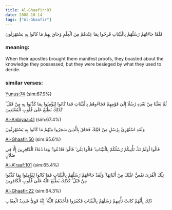 ```yaml
---
title: Al-Ghaafir:83
date: 2008-10-14
tags: ["Al-Ghaafir"]
---
```

فَلَمَّا جَاءَتْهُمْ رُسُلُهُمْ بِالْبَيِّنَاتِ فَرِحُوا بِمَا عِنْدَهُمْ مِنَ الْعِلْمِ وَحَاقَ بِهِمْ مَا كَانُوا بِهِ يَسْتَهْزِئُونَ
### meaning: 
When their apostles brought them manifest proofs, they boasted about the knowledge they possessed, but they were besieged by what they used to deride.
### similar verses: 

[Yunus:74](/10/74) (sim:67.9%)

ثُمَّ بَعَثْنَا مِنْ بَعْدِهِ رُسُلًا إِلَىٰ قَوْمِهِمْ فَجَاءُوهُمْ بِالْبَيِّنَاتِ فَمَا كَانُوا لِيُؤْمِنُوا بِمَا كَذَّبُوا بِهِ مِنْ قَبْلُ ۚ كَذَٰلِكَ نَطْبَعُ عَلَىٰ قُلُوبِ الْمُعْتَدِينَ

[Al-Anbiyaa:41](/21/41) (sim:67.4%)

وَلَقَدِ اسْتُهْزِئَ بِرُسُلٍ مِنْ قَبْلِكَ فَحَاقَ بِالَّذِينَ سَخِرُوا مِنْهُمْ مَا كَانُوا بِهِ يَسْتَهْزِئُونَ

[Al-Ghaafir:50](/40/50) (sim:65.6%)

قَالُوا أَوَلَمْ تَكُ تَأْتِيكُمْ رُسُلُكُمْ بِالْبَيِّنَاتِ ۖ قَالُوا بَلَىٰ ۚ قَالُوا فَادْعُوا ۗ وَمَا دُعَاءُ الْكَافِرِينَ إِلَّا فِي ضَلَالٍ

[Al-A'raaf:101](/7/101) (sim:65.4%)

تِلْكَ الْقُرَىٰ نَقُصُّ عَلَيْكَ مِنْ أَنْبَائِهَا ۚ وَلَقَدْ جَاءَتْهُمْ رُسُلُهُمْ بِالْبَيِّنَاتِ فَمَا كَانُوا لِيُؤْمِنُوا بِمَا كَذَّبُوا مِنْ قَبْلُ ۚ كَذَٰلِكَ يَطْبَعُ اللَّهُ عَلَىٰ قُلُوبِ الْكَافِرِينَ

[Al-Ghaafir:22](/40/22) (sim:64.3%)

ذَٰلِكَ بِأَنَّهُمْ كَانَتْ تَأْتِيهِمْ رُسُلُهُمْ بِالْبَيِّنَاتِ فَكَفَرُوا فَأَخَذَهُمُ اللَّهُ ۚ إِنَّهُ قَوِيٌّ شَدِيدُ الْعِقَابِ
